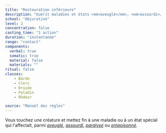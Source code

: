 ```yaml
---
title: "Restauration inférieure"
description: "Guérit maladies et états <em>aveuglé</em>, <em>assourdi</em>, <em>paralysé</em> et <em>empoisonné</em>."
school: "Abjuration"
level: 2
concentration: false
casting_time: "1 action"
duration: "instantanée"
range: "contact"
components:
  verbal: true
  somatic: true
  material: false
  materials: ""
ritual: false
classes:
    - Barde
    - Clerc
    - Druide
    - Paladin
    - Rôdeur

source: "Manuel des règles"
---
```

Vous touchez une créature et mettez fin à une maladie ou à un état spécial qui l'affectait, parmi [_aveuglé_](/gerer-la-sante-du-personnage#aveuglé), [_assourdi_](/gerer-la-sante-du-personnage#assourdi), [_paralysé_](/gerer-la-sante-du-personnage#paralysé) ou [_empoisonné_](/gerer-la-sante-du-personnage#empoisonné).
